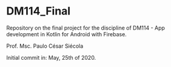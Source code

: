 # DM114_Final

Repository on the final project for the discipline of DM114 - App development in Kotlin for Android with Firebase.

Prof. Msc. Paulo César Siécola

Initial commit in:
May, 25th of 2020.
